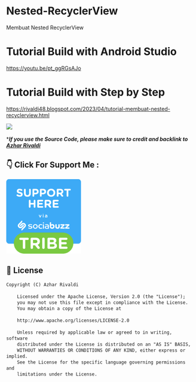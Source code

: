 # Nested-RecyclerView
Membuat Nested RecyclerView

# Tutorial Build with Android Studio
https://youtu.be/pt_ggRGsAJo

# Tutorial Build with Step by Step
https://rivaldi48.blogspot.com/2023/04/tutorial-membuat-nested-recyclerview.html

<img src="https://blogger.googleusercontent.com/img/b/R29vZ2xl/AVvXsEgYGrDAtn4cdnxq5JVvskE-LB-_dE1F_Lht5ApeAiR7hlzH8f5jgWGhDPYlL6v2bJMXcZqZxCVScX5mdvnNCWZbUUBeoHaUIVovL-uwY7VJA28paOauUdebJ7GPYa6NpjKtAWTuwhyzvt3rUMr_reiOkLz44F6TjezdypiEq3GPSuI-mzlRRAqpB_XLNA/s1280/Tutorial%20Membuat%20Nested%20RecyclerView%20dengan%20Android%20Studio.png" data-canonical-src="https://blogger.googleusercontent.com/img/b/R29vZ2xl/AVvXsEgYGrDAtn4cdnxq5JVvskE-LB-_dE1F_Lht5ApeAiR7hlzH8f5jgWGhDPYlL6v2bJMXcZqZxCVScX5mdvnNCWZbUUBeoHaUIVovL-uwY7VJA28paOauUdebJ7GPYa6NpjKtAWTuwhyzvt3rUMr_reiOkLz44F6TjezdypiEq3GPSuI-mzlRRAqpB_XLNA/s1280/Tutorial%20Membuat%20Nested%20RecyclerView%20dengan%20Android%20Studio.png" style="max-width:100%;">

****If you use the Source Code, please make sure to credit and backlink to [Azhar Rivaldi](https://rivaldi48.blogspot.com/)***

## 👇 Click For Support Me :
<a href="https://sociabuzz.com/azharrvldi_/donate"> 
<img src="https://github.com/AzharRivaldi/AzharRivaldi/blob/master/Support%20Here.png" width="200" height="200"></a>

## 📄 License

```
Copyright (C) Azhar Rivaldi

    Licensed under the Apache License, Version 2.0 (the "License");
    you may not use this file except in compliance with the License.
    You may obtain a copy of the License at

    http://www.apache.org/licenses/LICENSE-2.0

    Unless required by applicable law or agreed to in writing, software
    distributed under the License is distributed on an "AS IS" BASIS,
    WITHOUT WARRANTIES OR CONDITIONS OF ANY KIND, either express or implied.
    See the License for the specific language governing permissions and
    limitations under the License.

```

